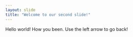 ```yaml
---
layout: slide
title: "Welcome to our second slide!"
---
```

Hello world! How you been. 
Use the left arrow to go back!
